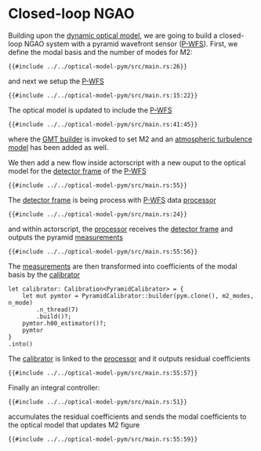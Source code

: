 # Closed-loop NGAO

Building upon the [dynamic optical model](getting_started/dyn_optical_model.md), we are going to build a closed-loop NGAO system with a pyramid wavefront sensor ([P-WFS]).
First, we define the modal basis and the number of modes for M2:
```rust,no_run,noplayground
{{#include ../../optical-model-pym/src/main.rs:26}}
```
and next we setup the [P-WFS]
```rust,no_run,noplayground
{{#include ../../optical-model-pym/src/main.rs:15:22}}
```
The optical model is updated to include the [P-WFS]
```rust,no_run,noplayground
{{#include ../../optical-model-pym/src/main.rs:41:45}}
```
where the [GMT builder](https://docs.rs/crseo/latest/crseo/struct.GmtBuilder.html) is invoked to set M2 and an [atmospheric turbulence model](https://docs.rs/crseo/latest/crseo/atmosphere/struct.AtmosphereBuilder.html#impl-Default-for-AtmosphereBuilder) has been added as well.

We then add a new flow inside actorscript with a new ouput to the optical model for the [detector frame] of the [P-WFS] 
```rust,no_run,noplayground
{{#include ../../optical-model-pym/src/main.rs:55}}
```
The [detector frame] is being process with [P-WFS] data [processor]
```rust,no_run,noplayground
{{#include ../../optical-model-pym/src/main.rs:24}}
```
and within actorscript, the [processor] receives the [detector frame] and outputs the pyramid [measurements]
```rust,no_run,noplayground
{{#include ../../optical-model-pym/src/main.rs:55:56}}
```
The [measurements] are then transformed into coefficients of the modal basis by the [calibrator]
```rust,no_run,noplayground
let calibrator: Calibration<PyramidCalibrator> = {
    let mut pymtor = PyramidCalibrator::builder(pym.clone(), m2_modes, n_mode)
        .n_thread(7)
        .build()?;
    pymtor.h00_estimator()?;
    pymtor
}
.into()
```
The [calibrator] is linked to the [processor] and it outputs residual coefficients
```rust,no_run,noplayground
{{#include ../../optical-model-pym/src/main.rs:55:57}}
```
Finally an integral controller:
```rust,no_run,noplayground
{{#include ../../optical-model-pym/src/main.rs:51}}
```
accumulates the residual coefficients and sends the modal coefficients to the optical model that updates M2 figure
```rust,no_run,noplayground
{{#include ../../optical-model-pym/src/main.rs:55:59}}
```

[P-WFS]: https://docs.rs/crseo/latest/crseo/wavefrontsensor/struct.Pyramid.html
[processor]: https://docs.rs/gmt_dos-clients_crseo/latest/gmt_dos_clients_crseo/struct.Processor.html
[detector frame]: https://docs.rs/gmt_dos-clients_crseo/latest/gmt_dos_clients_crseo/struct.DetectorFrame.html
[measurements]: https://docs.rs/gmt_dos-clients_crseo/latest/gmt_dos_clients_crseo/enum.PyramidMeasurements.html
[calibrator]: https://docs.rs/gmt_dos-clients_crseo/latest/gmt_dos_clients_crseo/struct.Calibration.html